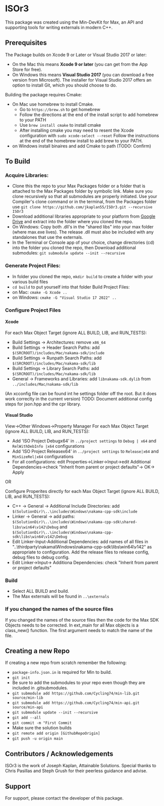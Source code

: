 # ISOr3
This package was created using the Min-DevKit for Max, an API and supporting tools for writing externals in modern C++.



## Prerequisites

The Package builds on Xcode 9 or Later or Visual Studio 2017 or later:

* On the Mac this means **Xcode 9 or later** (you can get from the App Store for free). 
* On Windows this means **Visual Studio 2017** (you can download a free version from Microsoft). The installer for Visual Studio 2017 offers an option to install Git, which you should choose to do.

Building the package requires Cmake:

* On Mac use homebrew to install Cmake.
    * Go to `https://brew.sh` to get homebrew
    * Follow the directions at the end of the install script to add homebrew to your PATH
    * Use `brew install cmake` to install cmake
    * After installing cmake you may need to resent the Xcode configuration with `sudo xcode-select --reset`
Follow the instructions at the end of the homebrew install to add brew to your PATH. 
* on Windows install binaires and add Cmake to path (TODO: Confirm)


## To Build
### Acquire Libraries:
* Clone this the repo to your Max Packages folder or a folder that is attached to the Max Packages folder by symbolic link.  Make sure you clone recursively so that all submodules are properly initiated.  Use your Compiler's clone command or in the terminal, from the Packages folder use `git clone https://github.com/jkaplan55/ISOr3.git --recursive ISOr3`
* Download additional libraries appropriate to your platform from [Google Drive](https://drive.google.com/drive/folders/1IaKlRyWFBS9coNOtA-0CmdqwK-d28z0e?usp=sharing) and extract into the folder where you cloned the repo.
* On Windows: Copy both .dll's in the "shared libs" into your max folder (where max.exe lives).  The release .dll must also be included with any standalones that use the externals.
* In the Terminal or Console app of your choice, change directories (cd) into the folder you cloned the repo, then Download additional submodules: `git submodule update --init --recursive`

### Generate Project Files:
* In folder you cloned the repo, `mkdir build` to create a folder with your various build files
* `cd build` to put yourself into that folder
Build Project Files:
* on Mac: `cmake -G Xcode ..` 
* on Windows: `cmake -G "Visual Studio 17 2022" ..`

### Configure Project Files
#### Xcode
For each Max Object Target (ignore ALL BUILD, LIB, and RUN_TESTS):  
* Build Settings -> Architectures:  remove `x86_64` 
* Build Settings -> Header Search Paths: add `$(SRCROOT)/includes/Mac/nakama-sdk/include`
* Build Settings -> Runpath Search Paths: add `$(SRCROOT)/includes/Mac/nakama-sdk/lib`
* Build Settings -> Library Search Paths: add `$(SRCROOT)/includes/Mac/nakama-sdk/lib`
* General -> Frameworks and Libraries: add `libnakama-sdk.dylib` from `../includes/Mac/nakama-sdk/lib`

(An xcconfig file can be found int he settings folder off the root.  But it does work correclty in the current version)
TODO:  Document additional config steps for json.hpp and the cpr library.

#### Visual Studio
View->Other Windows->Property Manager
For each Max Object Target (ignore ALL BUILD, LIB, and RUN_TESTS):
  * Add 'ISO Project Debugx64' in `../project settings` to `Debug | x64` and `RelWithDebInfo |x64` configurations
  * Add 'ISO Project Releasex64' in `../project settings` to `Release|x64` and `MinSizeRel|x64` configurations
  * For all configurations: edit Properties->Linker->Input->edit Additional Dependencies->check "Inherit from parent or project defaults"-> OK-> Apply
 
 
 OR
 
 Configure Properites directly for each Max Object Target (ignore ALL BUILD, LIB, and RUN_TESTS):
  * C++ -> General -> Additional Include Directories: add `$(SolutionDir)\..\includes\Windows\nakama-cpp-sdk\include`
  * Linker -> General -> add paths:  `$(SolutionDir)\..\includes\Windows\nakama-cpp-sdk\shared-libs\win64\v142\Debug` and `$(SolutionDir)\..\includes\Windows\nakama-cpp-sdk\libs\win64\v142\Debug`
  * Edit Linker-Input-Additional Dependencies:
add names of all files in  "..\thirdparty\nakama\Windows\nakama-cpp-sdk\libs\win64\v142\" as appropriate to configuration.  Add the release files to release config, debug files to debug config.
  * Edit Linker->Input-> Additiona Dependencies: check "Inherit from parent or project defaults"


### Build
* Select ALL BUILD and build.
* The Max externals will be found in `..\externals`

### If you changed the names of the source files
If you changed the names of the source files then the code for the Max SDK Objects needs to be corrected.  In ext_main for all Max objects is a class_new() function.  The first argument needs to match the name of the file.
  
## Creating a new Repo
If creating a new repo from scratch remember the following:
* `package-info.json.in` is required for Min to build.
* `git init`
* Be sure to add the submodules to your repo even though they are included in .gitsubmodules.
* `git submodule add https://github.com/Cycling74/min-lib.git source/min-lib`
* `git submodule add https://github.com/Cycling74/min-api.git source/min-api`
* `git submodule update --init --recursive`
* `git add --all`
* `git commit -m "First Commit`
*  Make sure the solution builds
* `git remote add origin [GithubRepoOrigin]`
* `git push -u origin main`




## Contributors / Acknowledgements

ISOr3 is the work of Joseph Kaplan, Attainable Solutions.
Special thanks to Chris Pasillas and Steph Grush for their peerless guidance and advise.


## Support

For support, please contact the developer of this package.
